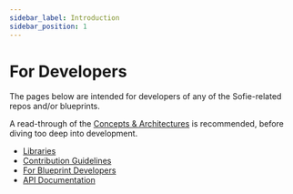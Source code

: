 ```yaml
---
sidebar_label: Introduction
sidebar_position: 1
---
```


# For Developers

The pages below are intended for developers of any of the Sofie-related repos and/or blueprints.

A read-through of the [Concepts & Architectures](../user-guide/concepts-and-architecture) is recommended, before diving too deep into development.

- [Libraries](libraries)
- [Contribution Guidelines](contribution-guidelines)
- [For Blueprint Developers](for-blueprint-developers)
- [API Documentation](api-documentation)
